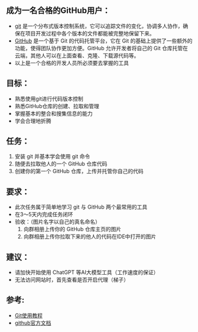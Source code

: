 ## 成为一名合格的GitHub用户：
- [git](https://git-scm.com/) 是一个分布式版本控制系统，它可以追踪文件的变化，协调多人协作，确保在项目开发过程中各个版本的文件都能被完整地保留下来。
- [GitHub](https://github.com/)  是一个基于 Git 的代码托管平台，它在 Git 的基础上提供了一些额外的功能，使得团队协作更加方便。GitHub 允许开发者将自己的 Git 仓库托管在云端，其他人可以在上面查看、克隆、下载源代码等。
- 以上是一个合格的开发人员所必须要去掌握的工具

## 目标：
- 熟悉使用git进行代码版本控制
- 熟悉GitHub仓库的创建、拉取和管理
- 掌握基本的整合和搜集信息的能力
- 学会合理地折腾

## 任务：
1. 安装 git 并基本学会使用 git 命令
2. 随便去拉取他人的一个 GitHub 仓库代码
3. 创建你的第一个 GitHub 仓库，上传并托管你自己的代码

## 要求：
- 此次任务属于简单地学习 git 与 GitHub 两个最常用的工具
- 在3～5天内完成任务闭环
- 验收：（图片名字以自己的真名命名）
  1. 向群相册上传你的 GitHub 仓库主页的图片
  2. 向群相册上传你拉取下来的他人的代码在IDE中打开的图片

## 建议：
- 请加快开始使用 ChatGPT 等AI大模型工具（工作速度的保证）
- 无法访问网站时，首先查看是否开启代理（梯子）

## 参考:
- [Git使用教程](https://zhuanlan.zhihu.com/p/30044692)
- [github官方文档](https://docs.github.com/zh/get-started)